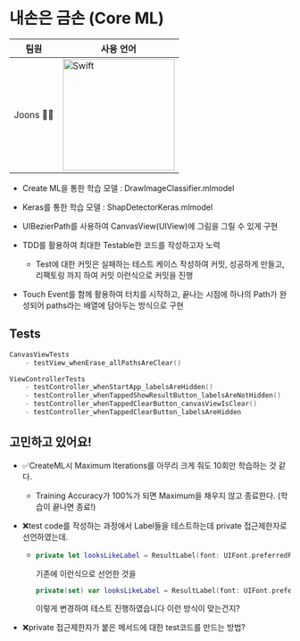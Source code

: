 # 내손은 금손 (Core ML)

| 팀원     | 사용 언어                                                    |
| -------- | ------------------------------------------------------------ |
| Joons 🏄‍♂️ | <img width="200" alt="Swift" src="https://user-images.githubusercontent.com/40102795/114259983-f7a4f480-9a0c-11eb-8f57-2da635febfd9.png"> |

- Create ML을 통한 학습 모델 : DrawImageClassifier.mlmodel
- Keras를 통한 학습 모델 : ShapDetectorKeras.mlmodel

- UIBezierPath를 사용하여 CanvasView(UIView)에 그림을 그릴 수 있게 구현
- TDD를 활용하여 최대한 Testable한 코드를 작성하고자 노력 
  - Test에 대한 커밋은 실패하는 테스트 케이스 작성하여 커밋, 성공하게 만들고, 리팩토링 까지 하여 커밋 이런식으로 커밋을 진행
- Touch Event를 함께 활용하여 터치를 시작하고, 끝나는 시점에 하나의 Path가 완성되어 paths라는 배열에 담아두는 방식으로 구현



## Tests

```swift
CanvasViewTests
	- testView_whenErase_allPathsAreClear()

ViewControllerTests
	- testController_whenStartApp_labelsAreHidden()
	- testController_whenTappedShowResultButton_labelsAreNotHidden()
	- testController_whenTappedClearButton_canvasViewIsClear()
	- testController_whenTappedClearButton_labelsAreHidden
```





## 고민하고 있어요!

- ✅CreateML시 Maximum Iterations를 아무리 크게 줘도 10회만 학습하는 것 같다. 

  - Training Accuracy가 100%가 되면 Maximum을 채우지 않고 종료한다. (학습이 끝나면 종료!)

- ❌test code를 작성하는 과정에서 Label들을 테스트하는데 private 접근제한자로 선언하였는데. 

  - ```swift
    private let looksLikeLabel = ResultLabel(font: UIFont.preferredFont(forTextStyle: .title1))
    ```

    기존에 이런식으로 선언한 것을

    ```swift
    private(set) var looksLikeLabel = ResultLabel(font: UIFont.preferredFont(forTextStyle: .title1))
    ```

    이렇게 변경하여 테스트 진행하였습니다 이런 방식이 맞는건지?

- ❌private 접근제한자가 붙은 메서드에 대한 test코드를 만드는 방법?

